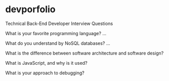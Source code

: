 # devporfolio

Technical Back-End Developer Interview Questions

What is your favorite programming language? ...<BR>
  
What do you understand by NoSQL databases? ...<BR>
  
What is the difference between software architecture and software design?<BR>
  
What is JavaScript, and why is it used?
  
What is your approach to debugging?<BR>



